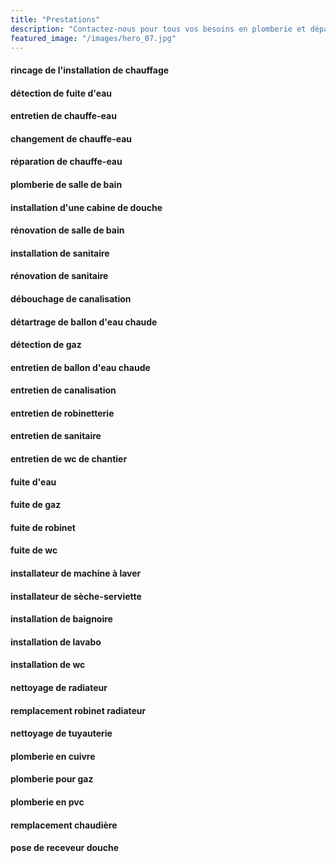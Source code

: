 ```yaml
---
title: "Prestations"
description: "Contactez-nous pour tous vos besoins en plomberie et dépannage !"
featured_image: "/images/hero_07.jpg"
---
```


#### rincage de l'installation de chauffage
#### détection de fuite d'eau
#### entretien de chauffe-eau
#### changement de chauffe-eau
#### réparation de chauffe-eau
#### plomberie de salle de bain
#### installation d'une cabine de douche
#### rénovation de salle de bain
#### installation de sanitaire
#### rénovation de sanitaire
#### débouchage de canalisation
#### détartrage de ballon d'eau chaude
#### détection de gaz
#### entretien de ballon d'eau chaude
#### entretien de canalisation
#### entretien de robinetterie
#### entretien de sanitaire
#### entretien de wc de chantier
#### fuite d'eau
#### fuite de gaz
#### fuite de robinet
#### fuite de wc
#### installateur de machine à laver
#### installateur de sèche-serviette
#### installation de baignoire
#### installation de lavabo
#### installation de wc
#### nettoyage de radiateur
#### remplacement robinet radiateur
#### nettoyage de tuyauterie
#### plomberie en cuivre
#### plomberie pour gaz
#### plomberie en pvc
#### remplacement chaudière
#### pose de receveur douche
